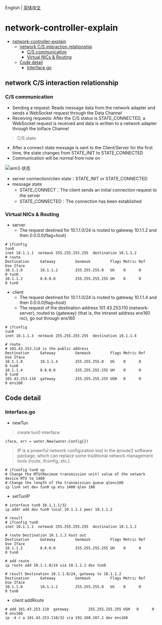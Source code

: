 English | [简体中文](./network-controller-explain_CN.md)

# network-controller-explain

* [network-controller-explain](#network-controller-explain)
   * [network C/S interaction relationship](#network-cs-interaction-relationship)
      * [C/S communication](#cs-communication)
      * [Virtual NICs &amp; Routing](#virtual-nics--routing)
   * [Code detail](#code-detail)
      * [Interface.go](#interfacego)

## network C/S interaction relationship

### C/S communication

- Sending a request: Reads message data from the network adapter and sends a WebSocket request through the Data Channel
- Receiving requests: After the C/S status is STATE_CONNECTED, a WebSocket request is received and data is written to a network adapter through the toIface Channel

> C/S state

- After a connect state message is sent to the Client/Server for the first time, the state changes from STATE_INIT to STATE_CONNECTED
- Communication will be normal from now on

![aim3-状态](https://tva1.sinaimg.cn/large/e6c9d24ely1h163y8cmbdj219e0hmta6.jpg)

- server connection/clien state：STATE_INIT or STATE_CONNECTED
- message state
  - STATE_CONNECT：The client sends an initial connection request to the server
  - STATE_CONNECTED：The connection has been established

### Virtual NICs & Routing

- server
  - The request destined for 10.1.1.0/24 is routed to gateway 10.1.1.2 and then 0.0.0.0(flag=host)

```shell
# ifconfig
tun0
inet 10.1.1.1  netmask 255.255.255.255  destination 10.1.1.2
# route
Destination     Gateway         Genmask         Flags Metric Ref    Use Iface
10.1.1.0        10.1.1.2        255.255.255.0   UG    0      0        0 tun0
10.1.1.2        0.0.0.0         255.255.255.255 UH    0      0        0 tun0
```

- client
  - The request destined for 10.1.1.0/24 is routed to gateway 10.1.1.4 and then 0.0.0.0(flag=host)
  - The request of the destination address 101.43.253.110 (network-server), routed to {gateway} (that is, the intranet address ens160 nic), go out through ens160

```shell
# ifconfig
tun0
inet 10.1.1.3  netmask 255.255.255.255  destination 10.1.1.4

# route 
# 101.43.253.110 is the public address
Destination     Gateway         Genmask         Flags Metric Ref    Use Iface
10.1.1.0        10.1.1.4        255.255.255.0   UG    0      0        0 tun0
10.1.1.4        0.0.0.0         255.255.255.255 UH    0      0        0 tun0
101.43.253.110  gateway         255.255.255.255 UGH   0      0        0 ens160
```

## Code detail

### Interface.go

- newTun

> create tun0 interface

```
iface, err = water.New(water.Config{})
```

> IP is a powerful network configuration tool in the iproute2 software package, which can replace some traditional network management tools (route, ifconfig, etc.).

```shell
# ifconfig tun0 up
# Change the MTU(Maximum transmission unit) value of the network device MTU to 1400
# Change the length of the transmission queue qlen=100
ip link set dev tun0 up mtu 1400 qlen 100
```

- setTunIP

```shell
# interface tun0 10.1.1.1/32
ip addr add dev tun0 local 10.1.1.1 peer 10.1.1.2

# result 
# ifconfig tun0
inet 10.1.1.1  netmask 255.255.255.255  destination 10.1.1.2

# route Destination 10.1.1.2 host out
Destination     Gateway         Genmask         Flags Metric Ref    Use Iface
10.1.1.2        0.0.0.0         255.255.255.255 UH    0      0        0 tun0
```

```shell
# add route
ip route add 10.1.1.0/24 via 10.1.1.2 dev tun0

# result Destination 10.1.1.0/24, gateway to 10.1.1.2
Destination     Gateway         Genmask         Flags Metric Ref    Use Iface
10.1.1.0        10.1.1.2        255.255.255.0   UG    0      0        0 tun0
```

- client addRoute

```shell
# add 101.43.253.110  gateway         255.255.255.255 UGH   0      0        0 ens160
ip -4 r a 101.43.253.110/32 via 192.168.107.2 dev ens160
```

